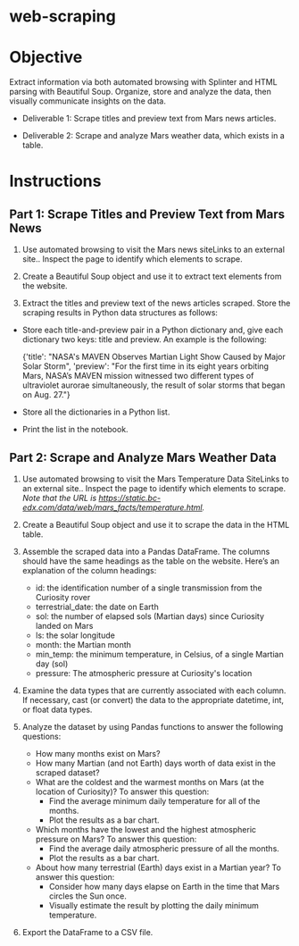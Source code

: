 # web-scraping

# Objective

Extract information via both automated browsing with Splinter and HTML parsing with Beautiful Soup.  Organize, store and analyze the data, then visually communicate insights on the data.

- Deliverable 1: Scrape titles and preview text from Mars news articles.

- Deliverable 2: Scrape and analyze Mars weather data, which exists in a table.

# Instructions

## Part 1: Scrape Titles and Preview Text from Mars News

1. Use automated browsing to visit the Mars news siteLinks to an external site.. Inspect the page to identify which elements to scrape.

2. Create a Beautiful Soup object and use it to extract text elements from the website.

3. Extract the titles and preview text of the news articles scraped. Store the scraping results in Python data structures as follows:

  - Store each title-and-preview pair in a Python dictionary and, give each dictionary two keys: title and preview. An example is the following:

    {'title': "NASA's MAVEN Observes Martian Light Show Caused by Major Solar Storm",
    'preview': "For the first time in its eight years orbiting Mars, NASA’s MAVEN mission witnessed two different types      of ultraviolet aurorae simultaneously, the result of solar storms that began on Aug. 27."}

  - Store all the dictionaries in a Python list.

  - Print the list in the notebook.

## Part 2: Scrape and Analyze Mars Weather Data

1. Use automated browsing to visit the Mars Temperature Data SiteLinks to an external site.. Inspect the page to identify which elements to scrape. _Note that the URL is https://static.bc-edx.com/data/web/mars_facts/temperature.html._

2. Create a Beautiful Soup object and use it to scrape the data in the HTML table.

3. Assemble the scraped data into a Pandas DataFrame. The columns should have the same headings as the table on the website. Here’s an explanation of the column headings:

    - id: the identification number of a single transmission from the Curiosity rover
    - terrestrial_date: the date on Earth
    - sol: the number of elapsed sols (Martian days) since Curiosity landed on Mars
    - ls: the solar longitude
    - month: the Martian month
    - min_temp: the minimum temperature, in Celsius, of a single Martian day (sol)
    - pressure: The atmospheric pressure at Curiosity's location

4. Examine the data types that are currently associated with each column. If necessary, cast (or convert) the data to the appropriate datetime, int, or float data types.

5. Analyze the dataset by using Pandas functions to answer the following questions:

    - How many months exist on Mars?
    - How many Martian (and not Earth) days worth of data exist in the scraped dataset?
    - What are the coldest and the warmest months on Mars (at the location of Curiosity)? To answer this question:
      - Find the average minimum daily temperature for all of the months.
      - Plot the results as a bar chart.
    - Which months have the lowest and the highest atmospheric pressure on Mars? To answer this question:
      - Find the average daily atmospheric pressure of all the months.
      - Plot the results as a bar chart.
    - About how many terrestrial (Earth) days exist in a Martian year? To answer this question:
      - Consider how many days elapse on Earth in the time that Mars circles the Sun once.
      - Visually estimate the result by plotting the daily minimum temperature.

6. Export the DataFrame to a CSV file.

